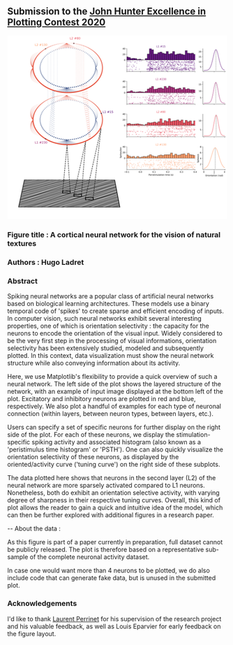 ## Submission to the [John Hunter Excellence in Plotting Contest 2020](https://jhepc.github.io/about.html)
![Figure](./fig/figure.png)

### Figure title : A cortical neural network for the vision of natural textures 
### Authors : Hugo Ladret
 
### Abstract
Spiking neural networks are a popular class of artificial neural networks based on biological learning architectures. These models use a binary temporal code of 'spikes' to create sparse and efficient encoding of inputs. In computer vision, such neural networks exhibit several interesting properties, one of which is orientation selectivity : the capacity for the neurons to encode the orientation of the visual input. Widely considered to be the very first step in the processing of visual informations, orientation selectivity has been extensively studied, modeled and subsequently plotted. In this context, data visualization must show the neural network structure while also conveying information about its activity.

Here, we use Matplotlib's flexibility  to provide a quick overview of such a neural network. The left side of the plot shows the layered structure of the network, with an example of input image displayed at the bottom left of the plot. Excitatory and inhibitory neurons are plotted in red and blue, respectively. We also plot a handful of examples for each type of neuronal connection (within layers, between neuron types, between layers, etc.). 

Users can specify a set of specific neurons for further display on the right side of the plot. For each of these neurons, we display the stimulation-specific spiking activity and associated histogram (also known as a 'peristimulus time histogram' or 'PSTH'). One can also quickly visualize the orientation selectivity of these neurons, as displayed by the oriented/activity curve ('tuning curve') on the right side of these subplots.  

The data plotted here shows that neurons in the second layer (L2) of the neural network are more sparsely activated compared to L1 neurons. Nonetheless, both do exhibit an orientation selective activity, with varying degree of sharpness in their respective tuning curves. Overall, this kind of plot allows the reader to gain a quick and intuitive idea of the model, which can then be further explored with additional figures in a research paper.

-- 
About the data :

As this figure is part of a paper currently in preparation, full dataset cannot be publicly released. The plot is therefore based on a representative sub-sample of the complete neuronal activity dataset. 

In case one would want more than 4 neurons to be plotted, we do also include code that can generate fake data, but is unused in the submitted plot.  

### Acknowledgements
I'd like to thank [Laurent Perrinet](https://laurentperrinet.github.io/authors/laurent-u-perrinet/) for his supervision of the research project and his valuable feedback, as well as Louis Eparvier for early feedback on the figure layout.
